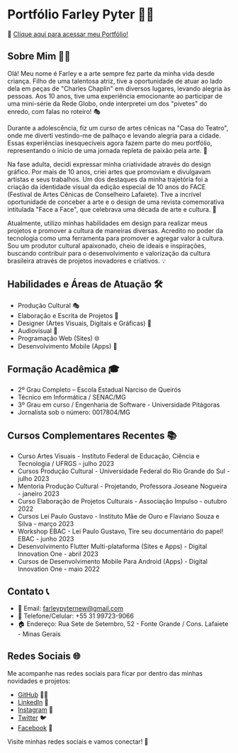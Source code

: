# Portfólio Farley Pyter 🎨🚀

🔗 [Clique aqui para acessar meu Portfólio!](https://farleypyter.vercel.app/)

## Sobre Mim 🙋‍♂️

Olá! Meu nome é Farley e a arte sempre fez parte da minha vida desde criança. Filho de uma talentosa atriz, tive a oportunidade de atuar ao lado dela em peças de "Charles Chaplin" em diversos lugares, levando alegria às pessoas. Aos 10 anos, tive uma experiência emocionante ao participar de uma mini-série da Rede Globo, onde interpretei um dos "pivetes" do enredo, com falas no roteiro! 🎭

Durante a adolescência, fiz um curso de artes cênicas na "Casa do Teatro", onde me diverti vestindo-me de palhaço e levando alegria para a cidade. Essas experiências inesquecíveis agora fazem parte do meu portfólio, representando o início de uma jornada repleta de paixão pela arte. 🎉

Na fase adulta, decidi expressar minha criatividade através do design gráfico. Por mais de 10 anos, criei artes que promoviam e divulgavam artistas e seus trabalhos. Um dos destaques da minha trajetória foi a criação da identidade visual da edição especial de 10 anos do FACE (Festival de Artes Cênicas de Conselheiro Lafaiete). Tive a incrível oportunidade de conceber a arte e o design de uma revista comemorativa intitulada "Face a Face", que celebrava uma década de arte e cultura. 🎨

Atualmente, utilizo minhas habilidades em design para realizar meus projetos e promover a cultura de maneiras diversas. Acredito no poder da tecnologia como uma ferramenta para promover e agregar valor à cultura. Sou um produtor cultural apaixonado, cheio de ideais e inspirações, buscando contribuir para o desenvolvimento e valorização da cultura brasileira através de projetos inovadores e criativos. 💡

## Habilidades e Áreas de Atuação 🛠️

- Produção Cultural 🎭
- Elaboração e Escrita de Projetos 📝
- Designer (Artes Visuais, Digitais e Gráficas) 🎨
- Audiovisual 🎥
- Programação Web (Sites) 🌐
- Desenvolvimento Mobile (Apps) 📱

## Formação Acadêmica 🎓

- 2º Grau Completo – Escola Estadual Narciso de Queirós
- Técnico em Informática / SENAC/MG
- 3º Grau em curso / Engenharia de Software - Universidade Pitágoras
- Jornalista sob o número: 0017804/MG

## Cursos Complementares Recentes 📚

- Curso Artes Visuais - Instituto Federal de Educação, Ciência e Tecnologia / UFRGS - julho 2023
- Cursos Produção Cultural - Universidade Federal do Rio Grande do Sul - julho 2023
- Mentoria Produção Cultural - Projetando, Professora Joseane Nogueira - janeiro 2023
- Curso Elaboração de Projetos Culturais - Associação Impulso - outubro 2022
- Cursos Lei Paulo Gustavo - Instituto Mãe de Ouro e Flaviano Souza e Silva - março 2023
- Workshop EBAC - Lei Paulo Gustavo, Tire seu documentário do papel! EBAC - junho 2023
- Desenvolvimento Flutter Multi-plataforma (Sites e Apps) - Digital Innovation One - abril 2023
- Cursos de Desenvolvimento Mobile Para Android (Apps) - Digital Innovation One - maio 2022

## Contato 📞

- 📧 Email: farleypyternew@gmail.com
- 📱 Telefone/Celular: +55 31 99723-9066
- 🏠 Endereço: Rua Sete de Setembro, 52 - Fonte Grande / Cons. Lafaiete - Minas Gerais

## Redes Sociais 🌐

Me acompanhe nas redes sociais para ficar por dentro das minhas novidades e projetos:

- [GitHub](https://github.com/FarleyPyter) 👨‍💻
- [LinkedIn](https://www.linkedin.com/in/farleyp/) 👔
- [Instagram](https://www.instagram.com/farley_pyter/) 📸
- [Twitter](https://twitter.com/FarleyPyter) 🐦
- [Facebook](https://www.facebook.com/farleypyter) 📘

Visite minhas redes sociais e vamos conectar! 🔗
